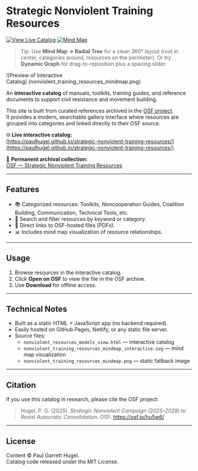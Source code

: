 # Strategic Nonviolent Training Resources

[![View Live Catalog](https://img.shields.io/badge/Live-Catalog-blue)](https://paulhugel.github.io/strategic-nonviolent-training-resources/)
[![Mind Map](https://img.shields.io/badge/View-Mind%20Map-green)](nonviolent_resources_models_view.html?mindmap=1)

> Tip: Use **Mind Map → Radial Tree** for a clean 360° layout (root in center, categories around, resources on the perimeter). Or try **Dynamic Graph** for drag-to-reposition plus a spacing slider.

![Preview of Interactive Catalog] (nonviolent_training_resources_mindmap.png)

An **interactive catalog** of manuals, toolkits, training guides, and reference documents to support civil resistance and movement building.  

This site is built from curated references archived in the [OSF project](https://osf.io/hu5w6/).  
It provides a modern, searchable gallery interface where resources are grouped into categories and linked directly to their OSF source.

🌐 **Live interactive catalog:**  
[https://paulhugel.github.io/strategic-nonviolent-training-resources/](https://paulhugel.github.io/strategic-nonviolent-training-resources/)

📂 **Permanent archival collection:**  
[OSF — Strategic Nonviolent Training Resources](https://osf.io/hu5w6/)

---

## Features
- 📚 Categorized resources: Toolkits, Noncooperation Guides, Coalition Building, Communication, Technical Tools, etc.  
- 🔎 Search and filter resources by keyword or category.  
- 🔗 Direct links to OSF-hosted files (PDFs).  
- 📊 Includes mind map visualization of resource relationships.

---

## Usage
1. Browse resources in the interactive catalog.  
2. Click **Open on OSF** to view the file in the OSF archive.  
3. Use **Download** for offline access.

---

## Technical Notes
- Built as a static HTML + JavaScript app (no backend required).  
- Easily hosted on GitHub Pages, Netlify, or any static file server.  
- Source files:
  - `nonviolent_resources_models_view.html` — interactive catalog
  - `nonviolent_training_resources_mindmap_interactive.svg` — mind map visualization
  - `nonviolent_training_resources_mindmap.png` — static fallback image

---

## Citation
If you use this catalog in research, please cite the OSF project:

> Hugel, P. G. (2025). *Strategic Nonviolent Campaign (2025–2029) to Resist Autocratic Consolidation.* OSF. https://osf.io/hu5w6/

---

## License
Content © Paul Garrett Hugel.  
Catalog code released under the MIT License.
